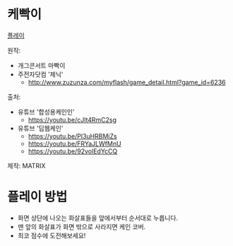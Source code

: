 케빡이
=============

[플레이](https://bzo5l2kzm8lpxmyehkhwea-on.drv.tw/kebbaki.nolara.ko/v102/)

원작:
* 개그콘서트 마빡이
* 주전자닷컴 '제닉'
  * http://www.zuzunza.com/myflash/game_detail.html?game_id=6236

출처:
* 유튜브 '합성용케인인'
  * https://youtu.be/cJlt4RmC2sg
* 유튜브 '딥웹케인'
  * https://youtu.be/Pl3uHRBMiZs
  * https://youtu.be/FRYaJLWfMnU
  * https://youtu.be/92volEdYcCQ

제작: MATRIX

플레이 방법
=============

* 화면 상단에 나오는 화살표들을 앞에서부터 순서대로 누릅니다.
* 맨 앞의 화살표가 화면 밖으로 사라지면 케인 코버.
* 최코 점수에 도전해보세요!

